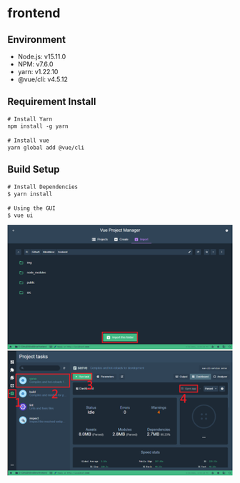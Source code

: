 # frontend

## Environment
* Node.js: v15.11.0
* NPM: v7.6.0
* yarn: v1.22.10
* @vue/cli: v4.5.12

## Requirement Install
```
# Install Yarn
npm install -g yarn

# Install vue
yarn global add @vue/cli
```

## Build Setup
```
# Install Dependencies
$ yarn install

# Using the GUI
$ vue ui
```

![tutorial1](img/tutorial1.png)
![tutorial2](img/tutorial2.png)
